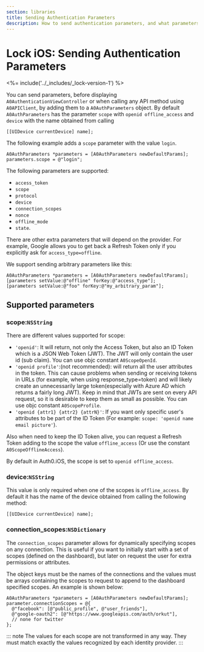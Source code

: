 ```yaml
---
section: libraries
title: Sending Authentication Parameters
description: How to send authentication parameters, and what parameters are supported when using Lock iOS.
---
```


# Lock iOS: Sending Authentication Parameters

<%= include('../_includes/_lock-version-1') %>

You can send parameters, before displaying `A0AuthenticationViewController` or when calling any API method using `A0APIClient`, by adding them to a `A0AuthParameters` object. By default `A0AuthParameters` has the parameter `scope` with `openid offline_access` and `device` with the name obtained from calling
```objc
[[UIDevice currentDevice] name];
```
The following example adds a `scope` parameter with the value `login`.
```objc
A0AuthParameters *parameters = [A0AuthParameters newDefaultParams];
parameters.scope = @"login";
```

The following parameters are supported:
* `access_token`
* `scope`
* `protocol`
* `device`
* `connection_scopes`
* `nonce`
* `offline_mode`
* `state`.

There are other extra parameters that will depend on the provider. For example, Google allows you to get back a Refresh Token only if you explicitly ask for `access_type=offline`.

We support sending arbitrary parameters like this:

```objc
A0AuthParameters *parameters = [A0AuthParameters newDefaultParams];
[parameters setValue:@"offline" forKey:@"access_type"];
[parameters setValue:@"foo" forKey:@"my_arbitrary_param"];
```

## Supported parameters
### scope:`NSString`

There are different values supported for scope:

* `'openid'`: It will return, not only the Access Token, but also an ID Token which is a JSON Web Token (JWT). The JWT will only contain the user id (sub claim). You can use objc constant `A0ScopeOpenId`.
* `'openid profile'`:(not recommended): will return all the user attributes in the token. This can cause problems when sending or receiving tokens in URLs (for example, when using response_type=token) and will likely create an unnecessarily large token(especially with Azure AD which returns a fairly long JWT). Keep in mind that JWTs are sent on every API request, so it is desirable to keep them as small as possible. You can use objc constant `A0ScopeProfile`.
* `'openid {attr1} {attr2} {attrN}'`: If you want only specific user's attributes to be part of the ID Token (For example: `scope: 'openid name email picture'`).

Also when need to keep the ID Token alive, you can request a Refresh Token adding to the scope the value `offline_access` (Or use the constant `A0ScopeOfflineAccess`).

By default in Auth0.iOS, the scope is set to `openid offline_access`.

### device:`NSString`

This value is only required when one of the scopes is `offline_access`. By default it has the name of the device obtained from calling the following method:

```objc
[[UIDevice currentDevice] name];
```

### connection_scopes:`NSDictionary`

The `connection_scopes` parameter allows for dynamically specifying scopes on any connection. This is useful if you want to initially start with a set of scopes (defined on the dashboard), but later on request the user for extra permissions or attributes.

The object keys must be the names of the connections and the values must be arrays containing the scopes to request to append to the dashboard specified scopes. An example is shown below:

```objc
A0AuthParameters *parameters = [A0AuthParameters newDefaultParams];
parameter.connectionScopes = @{
  @"facebook": [@"public_profile", @"user_friends"],
  @"google-oauth2": [@"https://www.googleapis.com/auth/orkut"],
  // none for twitter
};
```

::: note
The values for each scope are not transformed in any way. They must match exactly the values recognized by each identity provider.
:::
